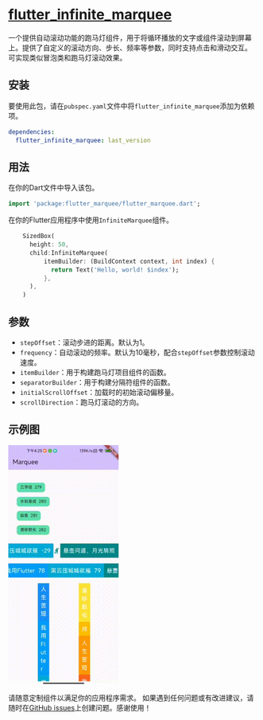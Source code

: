 # [flutter_infinite_marquee](https://pub.dev/packages/flutter_infinite_marquee)

一个提供自动滚动功能的跑马灯组件，用于将循环播放的文字或组件滚动到屏幕上。提供了自定义的滚动方向、步长、频率等参数，同时支持点击和滑动交互。
可实现类似冒泡类和跑马灯滚动效果。

## 安装

要使用此包，请在`pubspec.yaml`文件中将`flutter_infinite_marquee`添加为依赖项。

```yaml
dependencies:
  flutter_infinite_marquee: last_version
```

## 用法

在你的Dart文件中导入该包。

```dart
import 'package:flutter_marquee/flutter_marquee.dart';
```
在你的Flutter应用程序中使用`InfiniteMarquee`组件。

```dart
    SizedBox(
      height: 50,
      child:InfiniteMarquee(
          itemBuilder: (BuildContext context, int index) {
            return Text('Hello, world! $index');
          },
      ),
    )
```

## 参数

- `stepOffset`：滚动步进的距离。默认为1。
- `frequency`：自动滚动的频率。默认为10毫秒，配合`stepOffset`参数控制滚动速度。
- `itemBuilder`：用于构建跑马灯项目组件的函数。
- `separatorBuilder`：用于构建分隔符组件的函数。
- `initialScrollOffset`：加载时的初始滚动偏移量。
- `scrollDirection`：跑马灯滚动的方向。


## 示例图
![sample_diagram.gif](sample_diagram.gif)

请随意定制组件以满足你的应用程序需求。
如果遇到任何问题或有改进建议，请随时在[GitHub issues](https://github.com/chenyeju295/flutter_infinite_marquee/issues)上创建问题。感谢使用！
